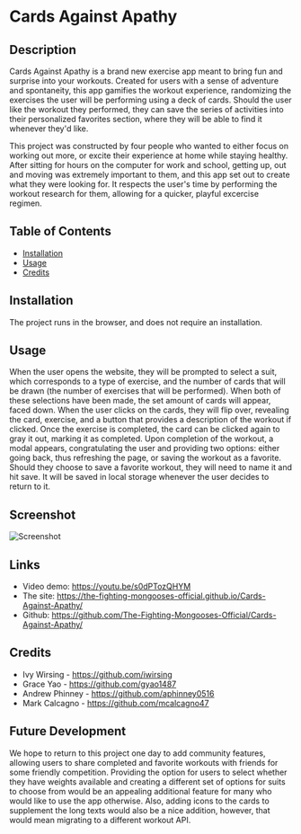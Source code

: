 # Cards Against Apathy

## Description

Cards Against Apathy is a brand new exercise app meant to bring fun and surprise into your workouts.  Created for users with a sense of adventure and spontaneity, this app gamifies the workout experience, randomizing the exercises the user will be performing using a deck of cards.  Should the user like the workout they performed, they can save the series of activities into their personalized favorites section, where they will be able to find it whenever they'd like.

This project was constructed by four people who wanted to either focus on working out more, or excite their experience at home while staying healthy.  After sitting for hours on the computer for work and school, getting up, out and moving was extremely important to them, and this app set out to create what they were looking for.  It respects the user's time by performing the workout research for them, allowing for a quicker, playful excercise regimen.


## Table of Contents

- [Installation](#installation)
- [Usage](#usage)
- [Credits](#credits)


## Installation

The project runs in the browser, and does not require an installation.


## Usage

When the user opens the website, they will be prompted to select a suit, which corresponds to a type of exercise, and the number of cards that will be drawn (the number of exercises that will be performed).  When both of these selections have been made, the set amount of cards will appear, faced down.  When the user clicks on the cards, they will flip over, revealing the card, exercise, and a button that provides a description of the workout if clicked.  Once the exercise is completed, the card can be clicked again to gray it out, marking it as completed.  Upon completion of the workout, a modal appears, congratulating the user and providing two options: either going back, thus refreshing the page, or saving the workout as a favorite.  Should they choose to save a favorite workout, they will need to name it and hit save.  It will be saved in local storage whenever the user decides to return to it.


## Screenshot
![Screenshot](./assets/images/CardsAgainstApathyScreenshot.png)

## Links
* Video demo: https://youtu.be/s0dPTozQHYM
* The site: https://the-fighting-mongooses-official.github.io/Cards-Against-Apathy/
* Github: https://github.com/The-Fighting-Mongooses-Official/Cards-Against-Apathy/ 

## Credits

* Ivy Wirsing - https://github.com/iwirsing
* Grace Yao - https://github.com/gyao1487
* Andrew Phinney - https://github.com/aphinney0516
* Mark Calcagno - https://github.com/mcalcagno47


## Future Development

We hope to return to this project one day to add community features, allowing users to share completed and favorite workouts with friends for some friendly competition.  Providing the option for users to select whether they have weights available and creating a different set of options for suits to choose from would be an appealing additional feature for many who would like to use the app otherwise. Also, adding icons to the cards to supplement the long texts would also be a nice addition, however, that would mean migrating to a different workout API. 
